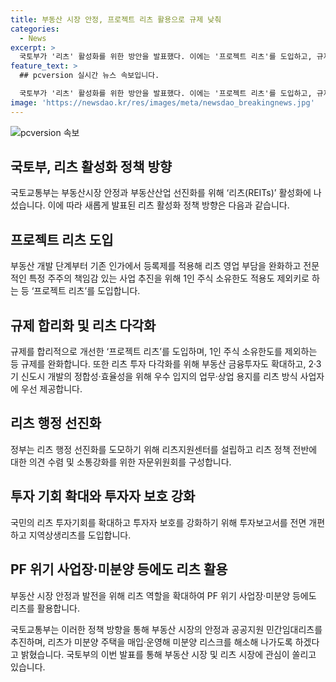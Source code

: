 ```yaml
---
title: 부동산 시장 안정, 프로젝트 리츠 활용으로 규제 낮춰
categories:
  - News
excerpt: >
  국토부가 '리츠' 활성화를 위한 방안을 발표했다. 이에는 '프로젝트 리츠'를 도입하고, 규제 합리화를 통해 투자다각화를 촉진하는 등의 내용이 담겨 있다. 또한 공공지원 민간임대리츠를 추진하고, 투자자 보호를 강화하기 위한 다양한 정책도 발표됐다. 이번 발표는 국토부의 다양한 채널을 통해 수립된 개선안을 토대로 이뤄졌다. 이에 대한 자세한 내용은 국토부 홈페이지에서 확인할 수 있다. 
feature_text: >
  ## pcversion 실시간 뉴스 속보입니다.

  국토부가 '리츠' 활성화를 위한 방안을 발표했다. 이에는 '프로젝트 리츠'를 도입하고, 규제 합리화를 통해 투자다각화를 촉진하는 등의 내용이 담겨 있다. 또한 공공지원 민간임대리츠를 추진하고, 투자자 보호를 강화하기 위한 다양한 정책도 발표됐다. 이번 발표는 국토부의 다양한 채널을 통해 수립된 개선안을 토대로 이뤄졌다. 이에 대한 자세한 내용은 국토부 홈페이지에서 확인할 수 있다. 
image: 'https://newsdao.kr/res/images/meta/newsdao_breakingnews.jpg'
---
```


<p><img src="https://newsdao.kr/res/images/meta/newsdao_breakingnews.jpg" alt="pcversion 속보" /></p>

<h2 data-ke-size="size26">국토부, 리츠 활성화 정책 방향</h2>

<p>국토교통부는 부동산시장 안정과 부동산산업 선진화를 위해 ‘리츠(REITs)’ 활성화에 나섰습니다. 이에 따라 새롭게 발표된 리츠 활성화 정책 방향은 다음과 같습니다.</p>

<h2 data-ke-size="size24">프로젝트 리츠 도입</h2>

<p>부동산 개발 단계부터 기존 인가에서 등록제를 적용해 리츠 영업 부담을 완화하고 전문적인 특정 주주의 책임감 있는 사업 추진을 위해 1인 주식 소유한도 적용도 제외키로 하는 등 ‘프로젝트 리츠’를 도입합니다.</p>

<h2 data-ke-size="size24">규제 합리화 및 리츠 다각화</h2>

<p>규제를 합리적으로 개선한 ‘프로젝트 리츠’를 도입하며, 1인 주식 소유한도를 제외하는 등 규제를 완화합니다. 또한 리츠 투자 다각화를 위해 부동산 금융투자도 확대하고, 2·3기 신도시 개발의 정합성·효율성을 위해 우수 입지의 업무·상업 용지를 리츠 방식 사업자에 우선 제공합니다.</p>

<h2 data-ke-size="size24">리츠 행정 선진화</h2>

<p>정부는 리츠 행정 선진화를 도모하기 위해 리츠지원센터를 설립하고 리츠 정책 전반에 대한 의견 수렴 및 소통강화를 위한 자문위원회를 구성합니다.</p>

<h2 data-ke-size="size24">투자 기회 확대와 투자자 보호 강화</h2>

<p>국민의 리츠 투자기회를 확대하고 투자자 보호를 강화하기 위해 투자보고서를 전면 개편하고 지역상생리츠를 도입합니다.</p>

<h2 data-ke-size="size24">PF 위기 사업장·미분양 등에도 리츠 활용</h2>

<p>부동산 시장 안정과 발전을 위해 리츠 역할을 확대하여 PF 위기 사업장·미분양 등에도 리츠를 활용합니다.</p>

<p>국토교통부는 이러한 정책 방향을 통해 부동산 시장의 안정과 공공지원 민간임대리츠를 추진하며, 리츠가 미분양 주택을 매입·운영해 미분양 리스크를 해소해 나가도록 하겠다고 밝혔습니다. 국토부의 이번 발표를 통해 부동산 시장 및 리츠 시장에 관심이 쏠리고 있습니다.</p>

